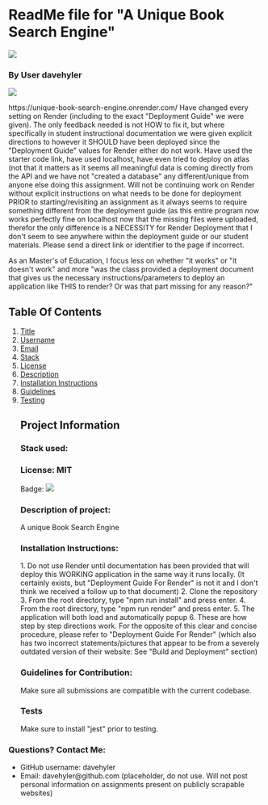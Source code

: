 

<h1 id="title">ReadMe file for "A Unique Book Search Engine"</h1><img src = "https://badgen.net/badge/license/MIT">
<h3>By User davehyler</h3>
<!-- Optional Screenshot will show if user places one within the same directory as this readme. -->
<p><img src = "screenshot.png"></p> 
<p>
https://unique-book-search-engine.onrender.com/
Have changed every setting on Render (including to the exact "Deployment Guide" we were given). The only feedback needed is not HOW to fix it, but where specifically in student instructional documentation we were given explicit directions to however it SHOULD have been deployed since the "Deployment Guide" values for Render either do not work. Have used the starter code link, have used localhost, have even tried to deploy on atlas (not that it matters as it seems all meaningful data is coming directly from the API and we have not "created a database" any different/unique from anyone else doing this assignment. Will not be continuing work on Render without explicit instructions on what needs to be done for deployment PRIOR to starting/revisiting an assignment as it always seems to require something different from the deployment guide (as this entire program now works perfectly fine on localhost now that the missing files were uploaded, therefor the only difference is a NECESSITY for Render Deployment that I don't seem to see anywhere within the deployment guide or our student materials. Please send a direct link or identifier to the page if incorrect.
  
As an Master's of Education, I focus less on whether "it works" or "it doesn't work" and more "was the class provided a deployment document that gives us the necessary instructions/parameters to deploy an application like THIS to render? Or was that part missing for any reason?"
<nav>
<h2>Table Of Contents</h2>
<ol>
<li><a href="#title">Title</a></li>
<li><a href="#username">Username</a></li>
<li><a href="#email">Email</a></li>
<li><a href="#stack">Stack</a></li>
<li><a href="#license">License</a></li>
<li><a href="#description">Description</a></li>
<li><a href="#instructions">Installation Instructions</a></li>
<li><a href="#guidelines">Guidelines</a></li>
<li><a href="#testing">Testing</a></li>
</ol>
</nav>
<ul class="list-group">
<h2>Project Information</h2>
<h3 id="stack">Stack used:</h3>
<p></p>
<h3 id="license">License: MIT</h3>
<p>Badge: <img src = "https://badgen.net/badge/license/MIT"></p>
<h3 id="description">Description of project:</h3>
<p>A unique Book Search Engine</p>
<h3 id="instructions">Installation Instructions:</h3>
1. Do not use Render until documentation has been provided that will deploy this WORKING application in the same way it runs locally. (It certainly exists, but "Deployment Guide For Render" is not it and I don't think we received a follow up to that document)
2. Clone the repository
3. From the root directory, type "npm run install" and press enter.
4. From the root directory, type "npm run render" and press enter.
5. The application will both load and automatically popup
6. These are how step by step directions work. For the opposite of this clear and concise procedure, please refer to "Deployment Guide For Render" (which also has two incorrect statements/pictures that appear to be from a severely outdated version of their website: See "Build and Deployment" section)
<h3 id="guidelines">Guidelines for Contribution:</h3>
<p>Make sure all submissions are compatible with the current codebase.</p>
<h3 id="testing">Tests</h3>
<p>Make sure to install "jest" prior to testing.</p>
</ul>
<h3>Questions? Contact Me:</h3>
<ul class="list-group">
<li class="list-group-item">GitHub username: davehyler</li>
<li class="list-group-item">Email:  davehyler@github.com (placeholder, do not use. Will not post personal information on assignments present on publicly scrapable websites)</li>
</ul>
